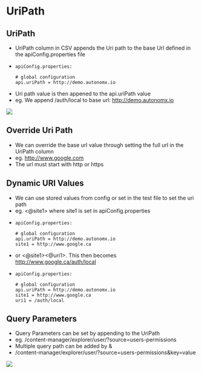 # UriPath

## UriPath

* UriPath column in CSV appends the Uri path to the base Url defined in the apiConfig.properties file
* ```text
  apiConfig.properties:

  # global configuration
  api.uriPath = http://demo.autonomx.io
  ```
* Uri path value is then appened to the api.uriPath value
* eg. We append /auth/local to base url: http://demo.autonomx.io

![](../../../.gitbook/assets/image%20%2850%29.png)

## Override Uri Path

* We can override the base url value through setting the full url in the UriPath column
* eg. http://www.google.com
* The url must start with http or https

## Dynamic URI Values

* We can use stored values from config or set in the test file to set the uri path
* eg. &lt;@site1&gt; where site1 is set in apiConfig.properties
* ```text
  apiConfig.properties:

  # global configuration
  api.uriPath = http://demo.autonomx.io
  site1 = http://www.google.ca
  ```
* or &lt;@site1&gt;&lt;@uri1&gt;. This then becomes http://www.google.ca/auth/local
* ```text
  apiConfig.properties:

  # global configuration
  api.uriPath = http://demo.autonomx.io
  site1 = http://www.google.ca
  uri1 = /auth/local    
  ```

## Query Parameters

* Query Parameters can be set by appending to the UriPath 
* eg. /content-manager/explorer/user/?source=users-permissions
* Multiple query path can be added by & 
* /content-manager/explorer/user/?source=users-permissions&key=value

![](../../../.gitbook/assets/image%20%2894%29.png)

